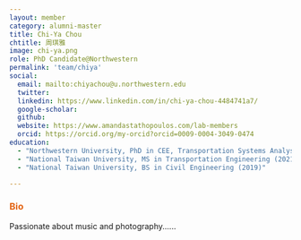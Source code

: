 ```yaml
---
layout: member
category: alumni-master
title: Chi-Ya Chou
chtitle: 周琪雅
image: chi-ya.png
role: PhD Candidate@Northwestern
permalink: 'team/chiya'
social:
  email: mailto:chiyachou@u.northwestern.edu
  twitter: 
  linkedin: https://www.linkedin.com/in/chi-ya-chou-4484741a7/
  google-scholar: 
  github: 
  website: https://www.amandastathopoulos.com/lab-members
  orcid: https://orcid.org/my-orcid?orcid=0009-0004-3049-0474
education:
  - "Northwestern University, PhD in CEE, Transportation Systems Analysis and Planning  (2022-)"
  - "National Taiwan University, MS in Transportation Engineering (2021)"
  - "National Taiwan University, BS in Civil Engineering (2019)"

---
```


<h3 style="color: #e36414;">Bio</h3>

Passionate about music and photography......
